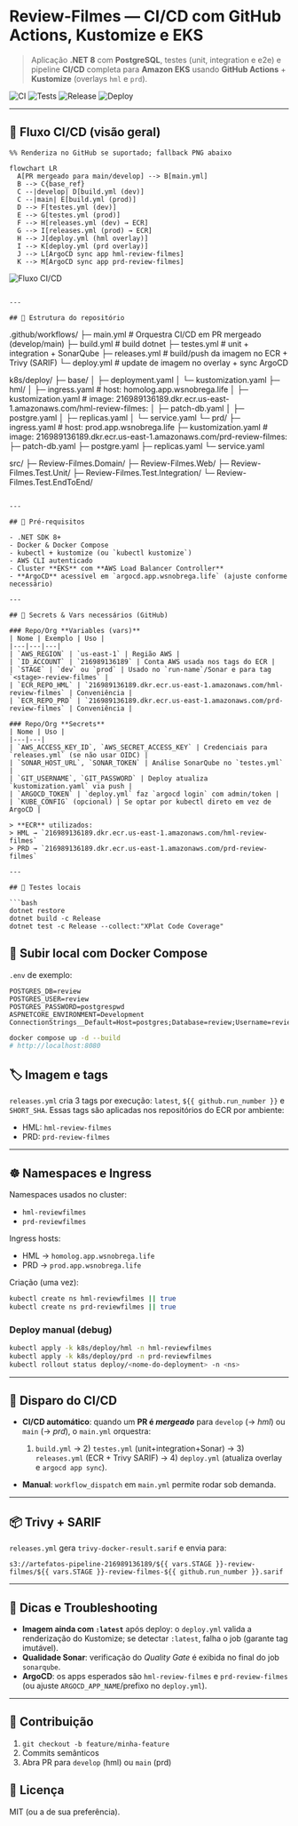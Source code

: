 
# Review-Filmes — CI/CD com GitHub Actions, Kustomize e EKS

> Aplicação **.NET 8** com **PostgreSQL**, testes (unit, integration e e2e) e pipeline **CI/CD** completa para **Amazon EKS** usando **GitHub Actions** + **Kustomize** (overlays `hml` e `prd`).

![CI](https://github.com/wallafidevops/desafio-actions-eks-kustomize/actions/workflows/main.yml/badge.svg)
![Tests](https://github.com/wallafidevops/desafio-actions-eks-kustomize/actions/workflows/testes.yml/badge.svg)
![Release](https://github.com/wallafidevops/desafio-actions-eks-kustomize/actions/workflows/releases.yml/badge.svg)
![Deploy](https://github.com/wallafidevops/desafio-actions-eks-kustomize/actions/workflows/deploy.yml/badge.svg)

---

## 🚦 Fluxo CI/CD (visão geral)

```mermaid
%% Renderiza no GitHub se suportado; fallback PNG abaixo

flowchart LR
  A[PR mergeado para main/develop] --> B[main.yml]
  B --> C{base_ref}
  C --|develop| D[build.yml (dev)]
  C --|main| E[build.yml (prod)]
  D --> F[testes.yml (dev)]
  E --> G[testes.yml (prod)]
  F --> H[releases.yml (dev) → ECR]
  G --> I[releases.yml (prod) → ECR]
  H --> J[deploy.yml (hml overlay)]
  I --> K[deploy.yml (prd overlay)]
  J --> L[ArgoCD sync app hml-review-filmes]
  K --> M[ArgoCD sync app prd-review-filmes]
`````````
![Fluxo CI/CD](fluxo_cicd.png)
```

---

## 🌳 Estrutura do repositório

```
.github/workflows/
├─ main.yml        # Orquestra CI/CD em PR mergeado (develop/main)
├─ build.yml       # build dotnet
├─ testes.yml      # unit + integration + SonarQube
├─ releases.yml    # build/push da imagem no ECR + Trivy (SARIF)
└─ deploy.yml      # update de imagem no overlay + sync ArgoCD

k8s/deploy/
├─ base/
│  ├─ deployment.yaml
│  └─ kustomization.yaml
├─ hml/
│  ├─ ingress.yaml            # host: homolog.app.wsnobrega.life
│  ├─ kustomization.yaml      # image: 216989136189.dkr.ecr.us-east-1.amazonaws.com/hml-review-filmes:<tag>
│  ├─ patch-db.yaml
│  ├─ postgre.yaml
│  ├─ replicas.yaml
│  └─ service.yaml
└─ prd/
   ├─ ingress.yaml            # host: prod.app.wsnobrega.life
   ├─ kustomization.yaml      # image: 216989136189.dkr.ecr.us-east-1.amazonaws.com/prd-review-filmes:<tag>
   ├─ patch-db.yaml
   ├─ postgre.yaml
   ├─ replicas.yaml
   └─ service.yaml

src/
├─ Review-Filmes.Domain/
├─ Review-Filmes.Web/
├─ Review-Filmes.Test.Unit/
├─ Review-Filmes.Test.Integration/
└─ Review-Filmes.Test.EndToEnd/
```

---

## 🔧 Pré‑requisitos

- .NET SDK 8+
- Docker & Docker Compose
- kubectl + kustomize (ou `kubectl kustomize`)
- AWS CLI autenticado
- Cluster **EKS** com **AWS Load Balancer Controller**
- **ArgoCD** acessível em `argocd.app.wsnobrega.life` (ajuste conforme necessário)

---

## 🔐 Secrets & Vars necessários (GitHub)

### Repo/Org **Variables (vars)**
| Nome | Exemplo | Uso |
|---|---|---|
| `AWS_REGION` | `us-east-1` | Região AWS |
| `ID_ACCOUNT` | `216989136189` | Conta AWS usada nos tags do ECR |
| `STAGE` | `dev` ou `prod` | Usado no `run-name`/Sonar e para tag `<stage>-review-filmes` |
| `ECR_REPO_HML` | `216989136189.dkr.ecr.us-east-1.amazonaws.com/hml-review-filmes` | Conveniência |
| `ECR_REPO_PRD` | `216989136189.dkr.ecr.us-east-1.amazonaws.com/prd-review-filmes` | Conveniência |

### Repo/Org **Secrets**
| Nome | Uso |
|---|---|
| `AWS_ACCESS_KEY_ID`, `AWS_SECRET_ACCESS_KEY` | Credenciais para `releases.yml` (se não usar OIDC) |
| `SONAR_HOST_URL`, `SONAR_TOKEN` | Análise SonarQube no `testes.yml` |
| `GIT_USERNAME`, `GIT_PASSWORD` | Deploy atualiza `kustomization.yaml` via push |
| `ARGOCD_TOKEN` | `deploy.yml` faz `argocd login` com admin/token |
| `KUBE_CONFIG` (opcional) | Se optar por kubectl direto em vez de ArgoCD |

> **ECR** utilizados:  
> HML → `216989136189.dkr.ecr.us-east-1.amazonaws.com/hml-review-filmes`  
> PRD → `216989136189.dkr.ecr.us-east-1.amazonaws.com/prd-review-filmes`

---

## 🧪 Testes locais

```bash
dotnet restore
dotnet build -c Release
dotnet test -c Release --collect:"XPlat Code Coverage"
```

## 🐳 Subir local com Docker Compose

`.env` de exemplo:
```env
POSTGRES_DB=review
POSTGRES_USER=review
POSTGRES_PASSWORD=postgrespwd
ASPNETCORE_ENVIRONMENT=Development
ConnectionStrings__Default=Host=postgres;Database=review;Username=review;Password=postgrespwd
```

```bash
docker compose up -d --build
# http://localhost:8080
```

## 🏷️ Imagem e tags

`releases.yml` cria 3 tags por execução: `latest`, `${{ github.run_number }}` e `SHORT_SHA`.
Essas tags são aplicadas nos repositórios do ECR por ambiente:

- HML: `hml-review-filmes`
- PRD: `prd-review-filmes`

---

## ☸️ Namespaces e Ingress

Namespaces usados no cluster:
- `hml-reviewfilmes`
- `prd-reviewfilmes`

Ingress hosts:
- HML → `homolog.app.wsnobrega.life`
- PRD → `prod.app.wsnobrega.life`

Criação (uma vez):
```bash
kubectl create ns hml-reviewfilmes || true
kubectl create ns prd-reviewfilmes || true
```

### Deploy manual (debug)
```bash
kubectl apply -k k8s/deploy/hml -n hml-reviewfilmes
kubectl apply -k k8s/deploy/prd -n prd-reviewfilmes
kubectl rollout status deploy/<nome-do-deployment> -n <ns>
```

---

## 🚀 Disparo do CI/CD

- **CI/CD automático**: quando um **PR é *mergeado*** para `develop` (→ *hml*) ou `main` (→ *prd*), o `main.yml` orquestra:
  1) `build.yml` → 2) `testes.yml` (unit+integration+Sonar) → 3) `releases.yml` (ECR + Trivy SARIF) → 4) `deploy.yml` (atualiza overlay e `argocd app sync`).

- **Manual**: `workflow_dispatch` em `main.yml` permite rodar sob demanda.

---

## 📦 Trivy + SARIF

`releases.yml` gera `trivy-docker-result.sarif` e envia para:
```
s3://artefatos-pipeline-216989136189/${{ vars.STAGE }}-review-filmes/${{ vars.STAGE }}-review-filmes-${{ github.run_number }}.sarif
```

---

## 🧭 Dicas e Troubleshooting

- **Imagem ainda com `:latest`** após deploy: o `deploy.yml` valida a renderização do Kustomize; se detectar `:latest`, falha o job (garante tag imutável).
- **Qualidade Sonar**: verificação do *Quality Gate* é exibida no final do job `sonarqube`.
- **ArgoCD**: os apps esperados são `hml-review-filmes` e `prd-review-filmes` (ou ajuste `ARGOCD_APP_NAME`/prefixo no `deploy.yml`).

---

## 👥 Contribuição

1. `git checkout -b feature/minha-feature`
2. Commits semânticos
3. Abra PR para `develop` (hml) ou `main` (prd)

## 📄 Licença

MIT (ou a de sua preferência).
